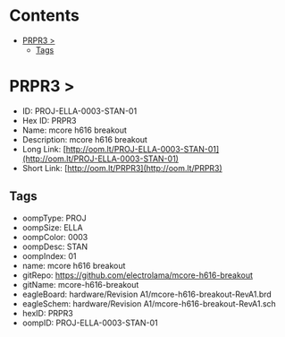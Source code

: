 



Contents
========

* [PRPR3 > ](#prpr3--)
	* [Tags](#tags)

# PRPR3 > 

- ID: PROJ-ELLA-0003-STAN-01
- Hex ID: PRPR3
- Name: mcore h616 breakout
- Description: mcore h616 breakout
- Long Link: [http://oom.lt/PROJ-ELLA-0003-STAN-01](http://oom.lt/PROJ-ELLA-0003-STAN-01)
- Short Link: [http://oom.lt/PRPR3](http://oom.lt/PRPR3)

## Tags

- oompType: PROJ
- oompSize: ELLA
- oompColor: 0003
- oompDesc: STAN
- oompIndex: 01
- name: mcore h616 breakout
- gitRepo: https://github.com/electrolama/mcore-h616-breakout
- gitName: mcore-h616-breakout
- eagleBoard: hardware/Revision A1/mcore-h616-breakout-RevA1.brd
- eagleSchem: hardware/Revision A1/mcore-h616-breakout-RevA1.sch
- hexID: PRPR3
- oompID: PROJ-ELLA-0003-STAN-01
